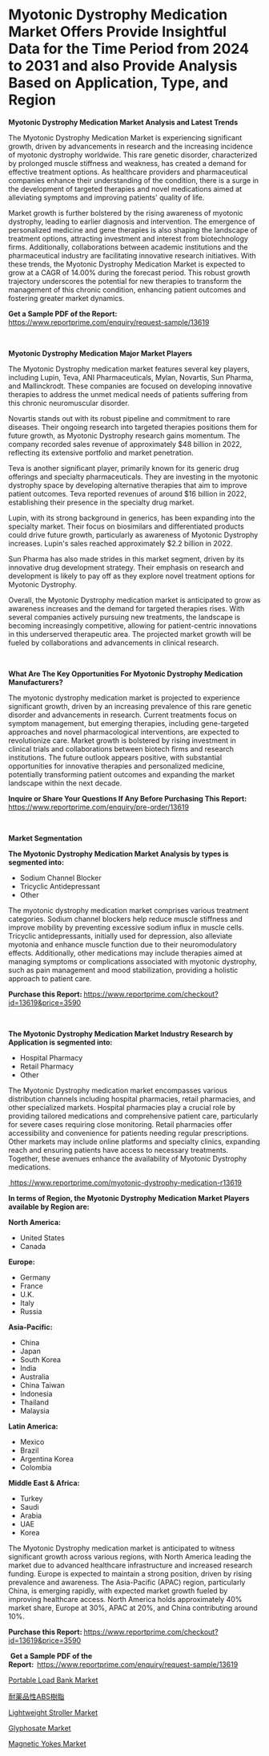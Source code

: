 <p><h1>Myotonic Dystrophy Medication Market Offers Provide Insightful Data for the Time Period from 2024 to 2031 and also Provide Analysis Based on Application, Type, and Region</h1></p><p><strong>Myotonic Dystrophy Medication Market Analysis and Latest Trends</strong></p>
<p><p>The Myotonic Dystrophy Medication Market is experiencing significant growth, driven by advancements in research and the increasing incidence of myotonic dystrophy worldwide. This rare genetic disorder, characterized by prolonged muscle stiffness and weakness, has created a demand for effective treatment options. As healthcare providers and pharmaceutical companies enhance their understanding of the condition, there is a surge in the development of targeted therapies and novel medications aimed at alleviating symptoms and improving patients' quality of life.</p><p>Market growth is further bolstered by the rising awareness of myotonic dystrophy, leading to earlier diagnosis and intervention. The emergence of personalized medicine and gene therapies is also shaping the landscape of treatment options, attracting investment and interest from biotechnology firms. Additionally, collaborations between academic institutions and the pharmaceutical industry are facilitating innovative research initiatives. With these trends, the Myotonic Dystrophy Medication Market is expected to grow at a CAGR of 14.00% during the forecast period. This robust growth trajectory underscores the potential for new therapies to transform the management of this chronic condition, enhancing patient outcomes and fostering greater market dynamics.</p></p>
<p><strong>Get a Sample PDF of the Report:&nbsp;</strong> <a href="https://www.reportprime.com/enquiry/request-sample/13619">https://www.reportprime.com/enquiry/request-sample/13619</a></p>
<p>&nbsp;</p>
<p><strong>Myotonic Dystrophy Medication Major Market Players</strong></p>
<p><p>The Myotonic Dystrophy medication market features several key players, including Lupin, Teva, ANI Pharmaceuticals, Mylan, Novartis, Sun Pharma, and Mallinckrodt. These companies are focused on developing innovative therapies to address the unmet medical needs of patients suffering from this chronic neuromuscular disorder.</p><p>Novartis stands out with its robust pipeline and commitment to rare diseases. Their ongoing research into targeted therapies positions them for future growth, as Myotonic Dystrophy research gains momentum. The company recorded sales revenue of approximately $48 billion in 2022, reflecting its extensive portfolio and market penetration.</p><p>Teva is another significant player, primarily known for its generic drug offerings and specialty pharmaceuticals. They are investing in the myotonic dystrophy space by developing alternative therapies that aim to improve patient outcomes. Teva reported revenues of around $16 billion in 2022, establishing their presence in the specialty drug market.</p><p>Lupin, with its strong background in generics, has been expanding into the specialty market. Their focus on biosimilars and differentiated products could drive future growth, particularly as awareness of Myotonic Dystrophy increases. Lupin's sales reached approximately $2.2 billion in 2022.</p><p>Sun Pharma has also made strides in this market segment, driven by its innovative drug development strategy. Their emphasis on research and development is likely to pay off as they explore novel treatment options for Myotonic Dystrophy.</p><p>Overall, the Myotonic Dystrophy medication market is anticipated to grow as awareness increases and the demand for targeted therapies rises. With several companies actively pursuing new treatments, the landscape is becoming increasingly competitive, allowing for patient-centric innovations in this underserved therapeutic area. The projected market growth will be fueled by collaborations and advancements in clinical research.</p></p>
<p>&nbsp;</p>
<p><strong>What Are The Key Opportunities For Myotonic Dystrophy Medication Manufacturers?</strong></p>
<p><p>The myotonic dystrophy medication market is projected to experience significant growth, driven by an increasing prevalence of this rare genetic disorder and advancements in research. Current treatments focus on symptom management, but emerging therapies, including gene-targeted approaches and novel pharmacological interventions, are expected to revolutionize care. Market growth is bolstered by rising investment in clinical trials and collaborations between biotech firms and research institutions. The future outlook appears positive, with substantial opportunities for innovative therapies and personalized medicine, potentially transforming patient outcomes and expanding the market landscape within the next decade.</p></p>
<p><strong>Inquire or Share Your Questions If Any Before Purchasing This Report:</strong> <a href="https://www.reportprime.com/enquiry/pre-order/13619">https://www.reportprime.com/enquiry/pre-order/13619</a></p>
<p>&nbsp;</p>
<p><strong>Market Segmentation</strong></p>
<p><strong>The Myotonic Dystrophy Medication Market Analysis by types is segmented into:</strong></p>
<p><ul><li>Sodium Channel Blocker</li><li>Tricyclic Antidepressant</li><li>Other</li></ul></p>
<p><p>The myotonic dystrophy medication market comprises various treatment categories. Sodium channel blockers help reduce muscle stiffness and improve mobility by preventing excessive sodium influx in muscle cells. Tricyclic antidepressants, initially used for depression, also alleviate myotonia and enhance muscle function due to their neuromodulatory effects. Additionally, other medications may include therapies aimed at managing symptoms or complications associated with myotonic dystrophy, such as pain management and mood stabilization, providing a holistic approach to patient care.</p></p>
<p><strong>Purchase this Report:&nbsp;</strong><a href="https://www.reportprime.com/checkout?id=13619&price=3590">https://www.reportprime.com/checkout?id=13619&price=3590</a></p>
<p>&nbsp;</p>
<p><strong>The Myotonic Dystrophy Medication Market Industry Research by Application is segmented into:</strong></p>
<p><ul><li>Hospital Pharmacy</li><li>Retail Pharmacy</li><li>Other</li></ul></p>
<p><p>The Myotonic Dystrophy medication market encompasses various distribution channels including hospital pharmacies, retail pharmacies, and other specialized markets. Hospital pharmacies play a crucial role by providing tailored medications and comprehensive patient care, particularly for severe cases requiring close monitoring. Retail pharmacies offer accessibility and convenience for patients needing regular prescriptions. Other markets may include online platforms and specialty clinics, expanding reach and ensuring patients have access to necessary treatments. Together, these avenues enhance the availability of Myotonic Dystrophy medications.</p></p>
<p><a href="https://www.reportprime.com/myotonic-dystrophy-medication-r13619">&nbsp;https://www.reportprime.com/myotonic-dystrophy-medication-r13619</a></p>
<p><strong>In terms of Region, the Myotonic Dystrophy Medication Market Players available by Region are:</strong></p>
<p>
    <p> <strong> North America: </strong>
        <ul>
            <li>United States</li>
            <li>Canada</li>
        </ul>
        </p> 
    <p> <strong> Europe: </strong>
        <ul>
            <li>Germany</li>
            <li>France</li>
            <li>U.K.</li>
            <li>Italy</li>
            <li>Russia</li>
        </ul>
        </p> 
    <p> <strong> Asia-Pacific: </strong>
        <ul>
            <li>China</li>
            <li>Japan</li>
            <li>South Korea</li>
            <li>India</li>
            <li>Australia</li>
            <li>China Taiwan</li>
            <li>Indonesia</li>
            <li>Thailand</li>
            <li>Malaysia</li>
        </ul>
        </p> 
    <p> <strong> Latin America: </strong>
        <ul>
            <li>Mexico</li>
            <li>Brazil</li>
            <li>Argentina Korea</li>
            <li>Colombia</li>
        </ul>
        </p> 
    <p> <strong> Middle East & Africa: </strong>
        <ul>
            <li>Turkey</li>
            <li>Saudi</li>
            <li>Arabia</li>
            <li>UAE</li>
            <li>Korea</li>
        </ul>
    </p>
    </p>
<p><p>The Myotonic Dystrophy medication market is anticipated to witness significant growth across various regions, with North America leading the market due to advanced healthcare infrastructure and increased research funding. Europe is expected to maintain a strong position, driven by rising prevalence and awareness. The Asia-Pacific (APAC) region, particularly China, is emerging rapidly, with expected market growth fueled by improving healthcare access. North America holds approximately 40% market share, Europe at 30%, APAC at 20%, and China contributing around 10%.</p></p>
<p><strong>Purchase this Report: </strong><a href="https://www.reportprime.com/checkout?id=13619&price=3590">https://www.reportprime.com/checkout?id=13619&price=3590</a></p>
<p>&nbsp;<strong>Get a Sample PDF of the Report:&nbsp;&nbsp;</strong><a href="https://www.reportprime.com/enquiry/request-sample/13619">https://www.reportprime.com/enquiry/request-sample/13619</a></p>
<p><strong></strong></p>
<p><p><a href="https://www.linkedin.com/pulse/strategic-roadmap-success-global-portable-load-bank-market-ynrre?trackingId=aP53DGSeRraOWrfDrXcUJQ%3D%3D">Portable Load Bank Market</a></p><p><a href="https://medium.com/@dannyharber2023/chemical-resistant-abs-market-%E3%81%AE%E3%82%B0%E3%83%AD%E3%83%BC%E3%83%90%E3%83%AB%E5%B8%82%E5%A0%B4%E6%A6%82%E8%A6%81%E3%81%AF-%E4%B8%96%E7%95%8C%E3%81%8A%E3%82%88%E3%81%B3%E4%B8%BB%E8%A6%81%E5%B8%82%E5%A0%B4%E3%81%AB%E3%81%8A%E3%81%91%E3%82%8B%E6%A5%AD%E7%95%8C%E3%81%AB%E5%BD%B1%E9%9F%BF%E3%82%92%E4%B8%8E%E3%81%88%E3%82%8B%E4%B8%BB%E8%A6%81%E3%81%AA%E3%83%88%E3%83%AC%E3%83%B3%E3%83%89%E3%81%AB%E3%81%A4%E3%81%84%E3%81%A6-%E7%8B%AC%E8%87%AA%E3%81%AE%E8%A6%96%E7%82%B9%E3%82%92%E6%8F%90%E4%BE%9B%E3%81%97%E3%81%BE%E3%81%99-d684e54ee6e6">耐薬品性ABS樹脂</a></p><p><a href="https://www.linkedin.com/pulse/lightweight-stroller-market-growth-outlook-from-2024-2031-hudsf?trackingId=qLbv94SeRAWFvYn%2BXhRCxA%3D%3D">Lightweight Stroller Market</a></p><p><a href="https://issuu.com/reportprime-2/docs/glyphosate-market-size-2030.pptx_2895d6caada9ad">Glyphosate Market</a></p><p><a href="https://medium.com/@flaviobaku134/the-magnetic-yokes-market-research-report-provides-an-in-depth-and-up-to-date-analysis-of-the-53a97b0fe6df?postPublishedType=initial">Magnetic Yokes Market</a></p></p>